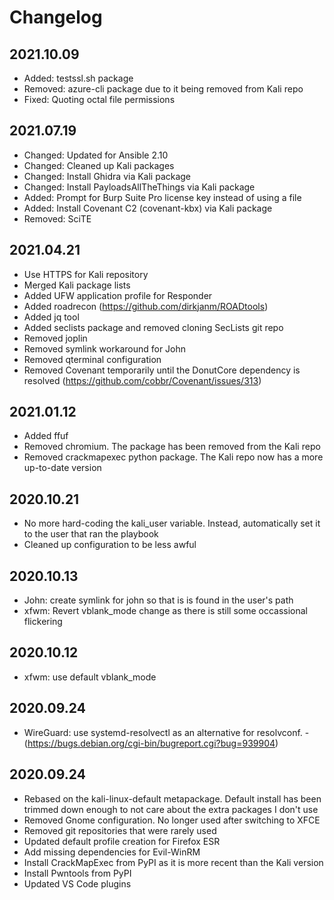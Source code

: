 # Changelog

## 2021.10.09

- Added: testssl.sh package
- Removed: azure-cli package due to it being removed from Kali repo
- Fixed: Quoting octal file permissions

## 2021.07.19

- Changed: Updated for Ansible 2.10
- Changed: Cleaned up Kali packages
- Changed: Install Ghidra via Kali package
- Changed: Install PayloadsAllTheThings via Kali package
- Added: Prompt for Burp Suite Pro license key instead of using a file
- Added: Install Covenant C2 (covenant-kbx) via Kali package
- Removed: SciTE

## 2021.04.21

- Use HTTPS for Kali repository
- Merged Kali package lists
- Added UFW application profile for Responder
- Added roadrecon (https://github.com/dirkjanm/ROADtools)
- Added jq tool
- Added seclists package and removed cloning SecLists git repo
- Removed joplin
- Removed symlink workaround for John
- Removed qterminal configuration
- Removed Covenant temporarily until the DonutCore dependency is resolved (https://github.com/cobbr/Covenant/issues/313)

## 2021.01.12

- Added ffuf
- Removed chromium. The package has been removed from the Kali repo
- Removed crackmapexec python package. The Kali repo now has a more up-to-date version

## 2020.10.21

- No more hard-coding the kali_user variable. Instead, automatically set it to the user that ran the playbook
- Cleaned up configuration to be less awful

## 2020.10.13

- John: create symlink for john so that is is found in the user's path
- xfwm: Revert vblank_mode change as there is still some occassional flickering

## 2020.10.12

- xfwm: use default vblank_mode

## 2020.09.24

- WireGuard: use systemd-resolvectl as an alternative for resolvconf. - (https://bugs.debian.org/cgi-bin/bugreport.cgi?bug=939904)

## 2020.09.24

- Rebased on the kali-linux-default metapackage. Default install has been trimmed down enough to not care about the extra packages I don't use
- Removed Gnome configuration. No longer used after switching to XFCE
- Removed git repositories that were rarely used
- Updated default profile creation for Firefox ESR
- Add missing dependencies for Evil-WinRM
- Install CrackMapExec from PyPI as it is more recent than the Kali version
- Install Pwntools from PyPI
- Updated VS Code plugins
